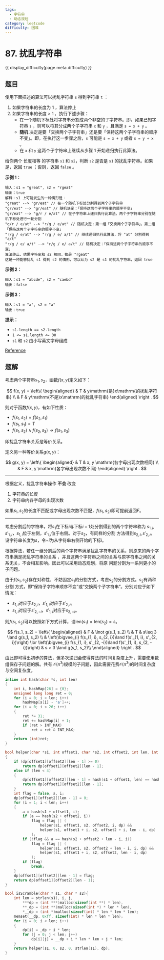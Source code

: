 ```yaml
---
tags:
  - 字符串
  - 动态规划
category: leetcode
difficulty: 困难
---
```


# 87. 扰乱字符串

{{ display_difficulty(page.meta.difficulty) }}

## 题目

使用下面描述的算法可以扰乱字符串 `s` 得到字符串 `t` ：

1. 如果字符串的长度为 1 ，算法停止
2. 如果字符串的长度 > 1 ，执行下述步骤：
    * 在一个随机下标处将字符串分割成两个非空的子字符串。即，如果已知字符串 `s` ，则可以将其分成两个子字符串 `x` 和 `y` ，且满足 `s = x + y` 。
    * **随机** 决定是要「交换两个子字符串」还是要「保持这两个子字符串的顺序不变」。即，在执行这一步骤之后，`s` 可能是 `s = x + y` 或者 `s = y + x` 。
    * 在 `x` 和 `y` 这两个子字符串上继续从步骤 1 开始递归执行此算法。

给你两个 长度相等 的字符串 `s1` 和 `s2`，判断 `s2` 是否是 `s1` 的扰乱字符串。如果是，返回 `true` ；否则，返回 `false` 。

**示例 1：**

```
输入：s1 = "great", s2 = "rgeat"
输出：true
解释：s1 上可能发生的一种情形是：
"great" --> "gr/eat" // 在一个随机下标处分割得到两个子字符串
"gr/eat" --> "gr/eat" // 随机决定：「保持这两个子字符串的顺序不变」
"gr/eat" --> "g/r / e/at" // 在子字符串上递归执行此算法。两个子字符串分别在随机下标处进行一轮分割
"g/r / e/at" --> "r/g / e/at" // 随机决定：第一组「交换两个子字符串」，第二组「保持这两个子字符串的顺序不变」
"r/g / e/at" --> "r/g / e/ a/t" // 继续递归执行此算法，将 "at" 分割得到 "a/t"
"r/g / e/ a/t" --> "r/g / e/ a/t" // 随机决定：「保持这两个子字符串的顺序不变」
算法终止，结果字符串和 s2 相同，都是 "rgeat"
这是一种能够扰乱 s1 得到 s2 的情形，可以认为 s2 是 s1 的扰乱字符串，返回 true
```

**示例 2：**

```
输入：s1 = "abcde", s2 = "caebd"
输出：false
```

**示例 3：**

```
输入：s1 = "a", s2 = "a"
输出：true
```

**提示：**

* `s1.length == s2.length`
* `1 <= s1.length <= 30`
* `s1` 和 `s2` 由小写英文字母组成

[Reference](https://leetcode-cn.com/problems/scramble-string)

## 题解

考虑两个字符串$s_1, s_2$，函数$f(x, y)$定义如下：

$$
f(x, y) = \left\{
\begin{aligned}
    & T & y\mathrm{是}x\mathrm{的扰乱字符串} \\
    & F & y\mathrm{不是}x\mathrm{的扰乱字符串}
\end{aligned}
\right .
$$

则对于函数$f(x, y)$，有如下性质：

* $f(s_1, s_2) = f(s_2, s_1)$
* $f(s_1, s_1) = T$
* $f(s_1, s_2) \land f(s_2, s_3)\rightarrow f(s_1, s_3)$

即扰乱字符串关系是等价关系。

定义另一种等价关系$g(x, y)$：

$$
g(x, y) = \left\{
\begin{aligned}
    & T & x, y \mathrm{各字母出现次数相同} \\
    & F & x, y \mathrm{各字母出现次数不同}
\end{aligned}
\right .
$$

***

根据定义，扰乱字符串操作 **不会** 改变

1. 字符串的长度
2. 字符串内各字母的出现次数

如果$s_1, s_2$的长度不匹配或字母出现次数不匹配，$f(s_1, s_2)$即可提前返回$F$。

***

考虑分割后的字符串，将$s_1$在下标$i$与下标$i + 1$处分割得到的两个字符串称为
$s_{1, i}, s'_{1, i}$，$s_{1, i}$位于左侧，$s'_{1, i}$位于右侧。对于$s_2$，有同样的分割
方法得到$s_{2, i}, s'_{2, i}$。设字符串长度为$s$，令$-i$为从字符串右侧开始的下标$i$。

根据算法，若任一组分割后的两个字符串满足扰乱字符串的关系，则原来的两个字符串满足扰乱字符串的关系
，并且这两个字符串之间的关系与原字符串之间的关系无关，不会相互影响。因此可以采用动态规划，将原
问题分割为一系列更小的子问题。

由于$f(s_1, s_2)$存在对称性，不妨固定$s_1$的分割方式，考虑$s_2$的分割方式。$s_2$有两种分割
方式，即“保持子字符串顺序不变”或“交换两个子字符串”。分别对应于如下情况：

* $s_{1, i}$对应于$s_{2, i}$，$s'_{1, i}$对应于$s'_{2, i}$。
* $s_{1, i}$对应于$s'_{2, -i}$，$s'_{1, i}$对应于$s_{2, -i}$。

则$f(s_1, s_2)$可以按照如下方式计算，设$\mathrm{len}(s_1) = \mathrm{len}(s_2) = s$。

$$
f(s_1, s_2) = \left\{
\begin{aligned}
    & F & \lnot g(s_1, s_2) \\
    & T & s\leq 3 \land g(s_1, s_2) \\
    & \left(\bigvee_{i} f(s_{1, i}, s_{2, i})\land f(s'_{1, i}, s'_{2, i})\right)
    \lor
    \left(\bigvee_{i} f(s_{1, i}, s'_{2, -i})\land f(s'_{1, i}, s_{2, -i})\right) & s > 3 \land g(s_1, s_2)\\
\end{aligned}
\right .
$$

由此即可得出初步的算法，但多次递归会使得算法的时间复杂度上升，需要使用数组保存子问题的解。共有
$\mathcal O(n^3)$规模的子问题，因此需要花费$\mathcal O(n^3)$的时间复杂度与空间复杂度。

```c
inline int hash(char *s, int len)
{
    int i, hashMap[26] = {0};
    unsigned long long ret = 0;
    for (i = 0; i < len; i++)
        hashMap[s[i] - 'a']++;
    for (i = 0; i < 26; i++)
    {
        ret *= 31;
        ret += hashMap[i] + 1;
        if (ret > INT_MAX)
            ret = ret & INT_MAX;
    }
    return (int)ret;
}

bool helper(char *s1, int offset1, char *s2, int offset2, int len, int ***dp)
{
    if (dp[offset1][offset2][len - 1] >= 0)
        return dp[offset1][offset2][len - 1];
    else if (len < 4)
    {
        dp[offset1][offset2][len - 1] = hash(s1 + offset1, len) == hash(s2 + offset2, len);
        return dp[offset1][offset2][len - 1];
    }
    int flag = false, a, i;
    dp[offset1][offset2][len - 1] = 0;
    for (i = 1; i < len; i++)
    {
        a = hash(s1 + offset1, i);
        if (a == hash(s2 + offset2, i))
            flag = flag || (
                helper(s1, offset1, s2, offset2, i, dp) && 
                helper(s1, offset1 + i, s2, offset2 + i, len - i, dp)
            );
        if (!flag && a == hash(s2 + offset2 + len - i, i))
            flag = flag || (
                helper(s1, offset1, s2, offset2 + len - i, i, dp) && 
                helper(s1, offset1 + i, s2, offset2, len - i, dp)
            );
        if (flag)
            break;
    }
    dp[offset1][offset2][len - 1] = flag;
    return dp[offset1][offset2][len - 1];
}

bool isScramble(char * s1, char * s2){
    int len = strlen(s1), i, j,
        ***dp = (int ***)malloc(sizeof(int **) * len),
        **_dp = (int **)malloc(sizeof(int *) * len * len),
        *__dp = (int *)malloc(sizeof(int) * len * len * len);
    memset(__dp, 0xff, sizeof(int) * len * len * len);
    for (i = 0; i < len; i++)
    {
        dp[i] = _dp + i * len;
        for (j = 0; j < len; j++)
            dp[i][j] = __dp + i * len * len + j * len;
    }
    return helper(s1, 0, s2, 0, strlen(s1), dp);
}
```